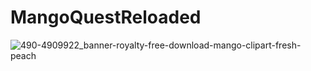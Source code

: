 # MangoQuestReloaded


![490-4909922_banner-royalty-free-download-mango-clipart-fresh-peach](https://user-images.githubusercontent.com/27722725/162465942-c95c378b-9c22-46f6-8141-69d39b7e08ff.png)
